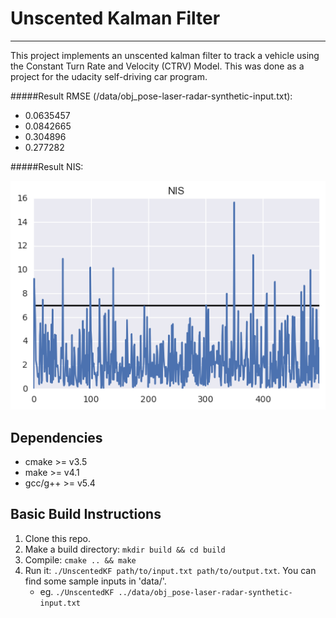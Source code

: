 # Unscented Kalman Filter

---

This project implements an unscented kalman filter to track a vehicle using the Constant Turn Rate and Velocity (CTRV) Model. This was done as a project for the udacity self-driving car program.

#####Result RMSE (/data/obj_pose-laser-radar-synthetic-input.txt):
* 0.0635457
* 0.0842665
* 0.304896
* 0.277282

#####Result NIS:

![](images/NIS_all.png)


## Dependencies

* cmake >= v3.5
* make >= v4.1
* gcc/g++ >= v5.4

## Basic Build Instructions

1. Clone this repo.
2. Make a build directory: `mkdir build && cd build`
3. Compile: `cmake .. && make`
4. Run it: `./UnscentedKF path/to/input.txt path/to/output.txt`. You can find
   some sample inputs in 'data/'.
    - eg. `./UnscentedKF ../data/obj_pose-laser-radar-synthetic-input.txt`
